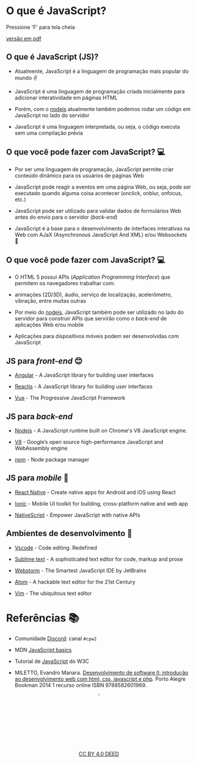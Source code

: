 <!-- .slide:  data-background-opacity="0.4" data-background-image="imgs/title.jpg" data-transition="convex"  -->
# O que é JavaScript?
<!-- .element: style="margin-bottom:100px; font-size: 50px; color:white; font-family: Marker Felt;" -->

Pressione 'F' para tela cheia
<!-- .element: style="font-size: small; color:white;" -->

[versão em pdf](?print-pdf)
<!-- .element: style="font-size: small;" -->


<!-- .slide: data-background="#4AA791" data-transition="convex"  -->
## O que é JavaScript (JS)?
<!-- .element: style="margin-bottom:55px; font-size: 40px; font-family: Marker Felt;" -->

* Atualmente, JavaScript é a linguagem de programação mais popular do mundo ✌️
<!-- .element: style="margin-bottom:55px; font-size: 28px; font-family: arial; color:#F5F5F5" -->

* JavaScript é uma linguagem de programação criada inicialmente para adicionar interatividade em páginas HTML
<!-- .element: style="margin-bottom:55px; font-size: 28px; font-family: arial; color:#F5F5F5" -->

* Porém, com o [nodejs](https://nodejs.org/) atualmente também podemos rodar um código em JavaScript no lado do servidor
<!-- .element: style="margin-bottom:55px; font-size: 28px; font-family: arial; color:#F5F5F5" -->

* JavaScript é uma linguagem interpretada, ou seja, o código executa sem uma compilação prévia
<!-- .element: style="margin-bottom:55px; font-size: 28px; font-family: arial; color:#F5F5F5" -->


<!-- .slide: data-background="#4AA791" data-transition="convex"  -->
## O que você pode fazer com JavaScript? 💻
<!-- .element: style="margin-bottom:55px; font-size: 40px; font-family: Marker Felt;" -->

* Por ser uma linguagem de programação, JavaScript permite criar conteúdo dinâmico para os usuários de páginas Web
<!-- .element: style="margin-bottom:55px; font-size: 28px; font-family: arial; color:#F5F5F5" -->

* JavaScript pode reagir a eventos em uma página Web, ou seja, pode ser executado quando alguma coisa acontecer (onclick, onblur, onfocus, etc.)
<!-- .element: style="margin-bottom:55px; font-size: 28px; font-family: arial; color:#F5F5F5" -->

* JavaScript pode ser utilizado para validar dados de formulários Web antes do envio para o servidor (*back-end*)
<!-- .element: style="margin-bottom:55px; font-size: 28px; font-family: arial; color:#F5F5F5" -->

* JavaScript é a base para o desenvolvimento de interfaces interativas na Web com AJaX (Asynchronous JavaScript And XML) e/ou Websockets 💪
<!-- .element: style="margin-bottom:55px; font-size: 28px; font-family: arial; color:#F5F5F5" -->


<!-- .slide: data-background="#4AA791" data-transition="convex"  -->
## O que você pode fazer com JavaScript? 💻
<!-- .element: style="margin-bottom:55px; font-size: 40px; font-family: Marker Felt;" -->

* O HTML 5 possui APIs (*Application Programming Interface*) que permitem os navegadores trabalhar com:
<!-- .element: style="margin-bottom:55px; font-size: 28px; font-family: arial; color:#F5F5F5" -->

  * animações (2D/3D), áudio, serviço de localização, acelerômetro, vibração, entre muitas outras
<!-- .element: style="margin-bottom:55px; font-size: 28px; font-family: arial; color:#F5F5F5" -->

* Por meio do [nodejs](https://nodejs.org/), JavaScript também pode ser utilizado no lado do servidor para construir APIs  que servirão como o *back-end* de aplicações Web e/ou mobile
<!-- .element: style="margin-bottom:55px; font-size: 28px; font-family: arial; color:#F5F5F5" -->

* Aplicações para dispositivos móveis podem ser desenvolvidas com JavaScript
<!-- .element: style="margin-bottom:55px; font-size: 28px; font-family: arial; color:#F5F5F5" -->


<!-- .slide: data-background="#4AA791" data-transition="convex"  -->
## JS para *front-end* 😊
<!-- .element: style="margin-bottom:55px; font-size: 40px; font-family: Marker Felt;" -->

* [Angular](https://angular.io) - A JavaScript library for building user interfaces
<!-- .element: style="margin-bottom:55px; font-size: 28px; font-family: arial; color:#F5F5F5" -->

* [Reactjs](https://reactjs.org) - A JavaScript library for building user interfaces
<!-- .element: style="margin-bottom:55px; font-size: 28px; font-family: arial; color:#F5F5F5" -->

* [Vue](https://vuejs.org) - The Progressive JavaScript Framework
<!-- .element: style="margin-bottom:55px; font-size: 28px; font-family: arial; color:#F5F5F5" -->


<!-- .slide: data-background="#4AA791" data-transition="convex"  -->
## JS para *back-end*
<!-- .element: style="margin-bottom:55px; font-size: 40px; font-family: Marker Felt;" -->

* [Nodejs](https://nodejs.org/en/) - A JavaScript runtime built on Chrome's V8 JavaScript engine.
<!-- .element: style="margin-bottom:55px; font-size: 28px; font-family: arial; color:#F5F5F5" -->

* [V8](https://v8.dev) - Google’s open source high-performance JavaScript and WebAssembly engine
<!-- .element: style="margin-bottom:55px; font-size: 28px; font-family: arial; color:#F5F5F5" -->

* [npm](https://www.npmjs.com) - Node package manager
<!-- .element: style="margin-bottom:55px; font-size: 28px; font-family: arial; color:#F5F5F5" -->


<!-- .slide: data-background="#4AA791" data-transition="convex"  -->
## JS para *mobile* 📱
<!-- .element: style="margin-bottom:55px; font-size: 40px; font-family: Marker Felt;" -->

* [React Native](https://reactnative.dev) - Create native apps for Android and iOS using React
<!-- .element: style="margin-bottom:55px; font-size: 28px; font-family: arial; color:#F5F5F5" -->

* [Ionic](https://ionicframework.com) - Mobile UI toolkit for building, cross-platform native and web app
<!-- .element: style="margin-bottom:55px; font-size: 28px; font-family: arial; color:#F5F5F5" -->

* [NativeScript](https://nativescript.org) - Empower JavaScript with native APIs
<!-- .element: style="margin-bottom:55px; font-size: 28px; font-family: arial; color:#F5F5F5" -->


<!-- .slide: data-background="#4AA791" data-transition="convex"  -->
## Ambientes de desenvolvimento 🧰
<!-- .element: style="margin-bottom:55px; font-size: 40px; font-family: Marker Felt;" -->

* [Vscode](https://code.visualstudio.com) - Code editing. Redefined
<!-- .element: style="margin-bottom:55px; font-size: 28px; font-family: arial; color:#F5F5F5" -->

* [Sublime text](https://www.sublimetext.com) - A sophisticated text editor for code, markup and prose
<!-- .element: style="margin-bottom:55px; font-size: 28px; font-family: arial; color:#F5F5F5" -->

* [Webstorm](https://www.jetbrains.com/pt-br/webstorm/) - The Smartest JavaScript IDE by JetBrains
<!-- .element: style="margin-bottom:55px; font-size: 28px; font-family: arial; color:#F5F5F5" -->

* [Atom](https://atom.io) - A hackable text editor for the 21st Century
<!-- .element: style="margin-bottom:55px; font-size: 28px; font-family: arial; color:#F5F5F5" -->

* [Vim](https://www.vim.org) - The ubiquitous text editor
<!-- .element: style="margin-bottom:55px; font-size: 28px; font-family: arial; color:#F5F5F5" -->


<!-- .slide:  data-background-opacity="0.1" data-background-image="https://miro.medium.com/max/1800/1*6ahbWjp_g9hqhaTDSJOL1Q.png" data-transition="convex"  -->
# Referências 📚
<!-- .element: style="margin-bottom:55px; font-size: 40px; font-family: Marker Felt;" -->

* Comunidade [Discord](https://discord.com/invite/C29cqvm): canal `#cpw2`
<!-- .element: style="margin-bottom:55px; font-size: 28px; font-family: arial; color:#F5F5F5" -->

* MDN [JavaScript basics](https://developer.mozilla.org/en-US/docs/Learn/Getting_started_with_the_web/JavaScript_basics)
<!-- .element: style="margin-bottom:55px; font-size: 28px; font-family: arial; color:#F5F5F5" -->

* Tutorial de [JavaScript](http://www.w3schools.com/js) do W3C
<!-- .element: style="margin-bottom:55px; font-size: 28px; font-family: arial; color:#F5F5F5" -->

* MILETTO, Evandro Manara. [Desenvolvimento de software II: introdução ao desenvolvimento web com html, css, javascript e php](https://biblioteca.ifrs.edu.br/pergamum_ifrs/biblioteca_s/acesso_login.php?cod_acervo_acessibilidade=5020682&acesso=aHR0cHM6Ly9pbnRlZ3JhZGEubWluaGFiaWJsaW90ZWNhLmNvbS5ici9ib29rcy85Nzg4NTgyNjAxOTY5&label=acesso%20restrito). Porto Alegre Bookman 2014 1 recurso online ISBN 9788582601969.
<!-- .element: style="margin-bottom:55px; font-size: 28px; font-family: arial; color:#F5F5F5" -->

<center>
<a href="https://rpmhub.dev" target="blanck"><img src="../../imgs/logo.png" alt="Rodrigo Prestes Machado" width="4%" height="4%" border=0 style="border:0; text-decoration:none; outline:none"></a><br/>
<a rel="license" href="http://creativecommons.org/licenses/by/4.0/">CC BY 4.0 DEED</a>
</center>